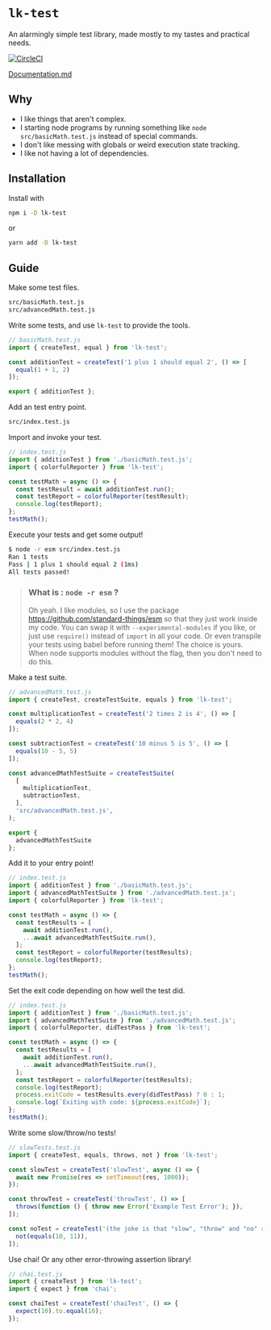 # `lk-test`
An alarmingly simple test library, made mostly to my tastes and practical needs.

[![CircleCI](https://circleci.com/gh/lukekaalim/lk-test.svg?style=svg)](https://circleci.com/gh/lukekaalim/lk-test)

[Documentation.md](/docs.md)

## Why
- I like things that aren't complex.
- I starting node programs by running something like `node src/basicMath.test.js` instead of special commands.
- I don't like messing with globals or weird execution state tracking.
- I like not having a lot of dependencies.

## Installation
Install with
```bash
npm i -D lk-test
```
or
```bash
yarn add -D lk-test
```
## Guide
Make some test files.
```bash
src/basicMath.test.js
src/advancedMath.test.js
```
Write some tests, and use `lk-test` to provide the tools.
```javascript
// basicMath.test.js
import { createTest, equal } from 'lk-test';

const additionTest = createTest('1 plus 1 should equal 2', () => [
  equal(1 + 1, 2)
]);

export { additionTest };
```
Add an test entry point.
```bash
src/index.test.js
```
Import and invoke your test.
```javascript
// index.test.js
import { additionTest } from './basicMath.test.js';
import { colorfulReporter } from 'lk-test';

const testMath = async () => {
  const testResult = await additionTest.run();
  const testReport = colorfulReporter(testResult);
  console.log(testReport);
};
testMath();
```
Execute your tests and get some output!
```bash
$ node -r esm src/index.test.js
Ran 1 tests
Pass | 1 plus 1 should equal 2 (1ms)
All tests passed!
```
> ### What is : `node -r esm` ?
> Oh yeah. I like modules, so I use the package https://github.com/standard-things/esm so that they just work inside my code. You can swap it with `--experimental-modules` if you like, or just use `require()` instead of `import` in all your code. Or even transpile your tests using babel before running them! The choice is yours. When node supports modules without the flag, then you don't need to do this.

Make a test suite.

```javascript
// advancedMath.test.js
import { createTest, createTestSuite, equals } from 'lk-test';

const multiplicationTest = createTest('2 times 2 is 4', () => [
  equals(2 * 2, 4)
]);

const subtractionTest = createTest('10 minus 5 is 5', () => [
  equals(10 - 5, 5)
]);

const advancedMathTestSuite = createTestSuite(
  [
    multiplicationTest,
    subtractionTest,
  ],
  'src/advancedMath.test.js',
);

export {
  advancedMathTestSuite
};
```

Add it to your entry point!
```javascript
// index.test.js
import { additionTest } from './basicMath.test.js';
import { advancedMathTestSuite } from './advancedMath.test.js';
import { colorfulReporter } from 'lk-test';

const testMath = async () => {
  const testResults = [
    await additionTest.run(),
    ...await advancedMathTestSuite.run(),
  ];
  const testReport = colorfulReporter(testResults);
  console.log(testReport);
};
testMath();
```
Set the exit code depending on how well the test did.
```javascript
// index.test.js
import { additionTest } from './basicMath.test.js';
import { advancedMathTestSuite } from './advancedMath.test.js';
import { colorfulReporter, didTestPass } from 'lk-test';

const testMath = async () => {
  const testResults = [
    await additionTest.run(),
    ...await advancedMathTestSuite.run(),
  ];
  const testReport = colorfulReporter(testResults);
  console.log(testReport);
  process.exitCode = testResults.every(didTestPass) ? 0 : 1;
  console.log(`Exiting with code: ${process.exitCode}`);
};
testMath();
```
Write some slow/throw/no tests!
```javascript
// slowTests.test.js
import { createTest, equals, throws, not } from 'lk-test';

const slowTest = createTest('slowTest', async () => {
  await new Promise(res => setTimeout(res, 1000));
});

const throwTest = createTest('throwTest', () => [
  throws(function () { throw new Error('Example Test Error'); }),
]);

const noTest = createTest('(the joke is that "slow", "throw" and "no" rhyme, even though the assertion is technically called not)', () => [
  not(equals(10, 11)),
]);

```
Use chai! Or any other error-throwing assertion library!
```javascript
// chai.test.js
import { createTest } from 'lk-test';
import { expect } from 'chai';

const chaiTest = createTest('chaiTest', () => {
  expect(10).to.equal(10);
});

```